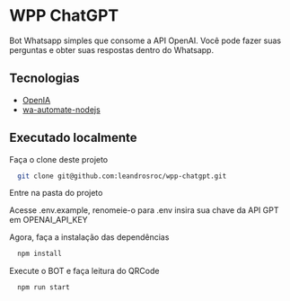 # WPP ChatGPT

Bot Whatsapp simples que consome a API OpenAI. Você pode fazer suas perguntas e obter suas respostas dentro do Whatsapp.

## Tecnologias

- [OpenIA](https://beta.openai.com/)
- [wa-automate-nodejs](https://github.com/open-wa/wa-automate-nodejs)

## Executado localmente

Faça o clone deste projeto

```bash
  git clone git@github.com:leandrosroc/wpp-chatgpt.git
```

Entre na pasta do projeto

Acesse .env.example, renomeie-o para .env insira sua chave da API GPT em OPENAI_API_KEY

Agora, faça a instalação das dependências

```bash
  npm install
```

Execute o BOT e faça leitura do QRCode

```bash
  npm run start
```
